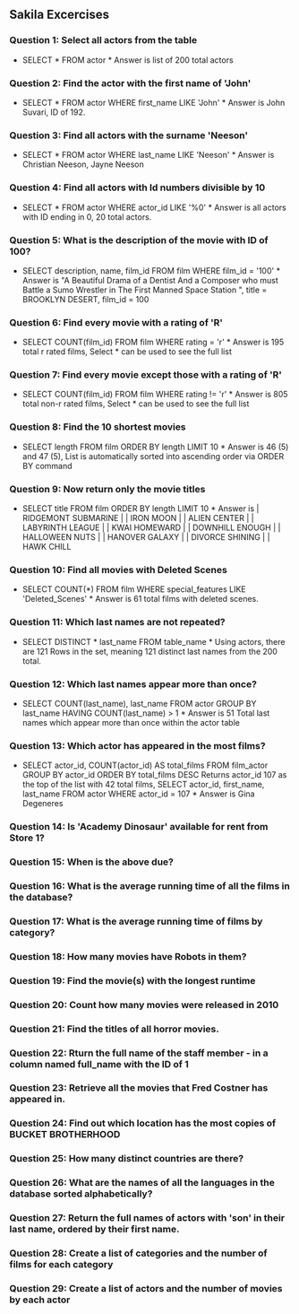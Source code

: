 ## Sakila Excercises

### Question 1: Select all actors from the table
   * SELECT * FROM actor
    * Answer is list of 200 total actors

### Question 2: Find the actor with the first name of 'John'
   * SELECT * FROM actor WHERE first_name LIKE 'John'
    * Answer is John Suvari, ID of 192.
  
### Question 3: Find all actors with the surname 'Neeson'
   * SELECT * FROM actor WHERE last_name LIKE 'Neeson'
    * Answer is Christian Neeson, Jayne Neeson

### Question 4: Find all actors with Id numbers divisible by 10
   * SELECT * FROM actor WHERE actor_id LIKE '%0'
    * Answer is all actors with ID ending in 0, 20 total actors.

### Question 5: What is the description of the movie with ID of 100?
   * SELECT description, name, film_id FROM film WHERE film_id = '100'
    * Answer is "A Beautiful Drama of a Dentist And a Composer who must Battle a Sumo Wrestler in The First Manned Space Station ", title = BROOKLYN DESERT, film_id = 100

### Question 6: Find every movie with a rating of 'R'
   * SELECT COUNT(film_id) FROM film WHERE rating = 'r'
    * Answer is 195 total r rated films, Select * can be used to see the full list

### Question 7: Find every movie except those with a rating of 'R'
   * SELECT COUNT(film_id) FROM film WHERE rating != 'r'
    * Answer is 805 total non-r rated films, Select * can be used to see the full list

### Question 8: Find the 10 shortest movies
   * SELECT length FROM film ORDER BY length LIMIT 10
    * Answer is 46 (5) and 47 (5), List is automatically sorted into ascending order via ORDER BY command

### Question 9: Now return only the movie titles
   * SELECT title FROM film ORDER BY length LIMIT 10
    * Answer is | RIDGEMONT SUBMARINE |
                | IRON MOON           |
                | ALIEN CENTER        |
                | LABYRINTH LEAGUE    |
                | KWAI HOMEWARD       |
                | DOWNHILL ENOUGH     |
                | HALLOWEEN NUTS      |
                | HANOVER GALAXY      |
                | DIVORCE SHINING     |
                | HAWK CHILL 

### Question 10: Find all movies with Deleted Scenes
   * SELECT COUNT(*) FROM film WHERE special_features LIKE 'Deleted_Scenes'
    * Answer is 61 total films with deleted scenes.

### Question 11: Which last names are not repeated?
   * SELECT DISTINCT * last_name FROM table_name
    * Using actors, there are 121 Rows in the set, meaning 121 distinct last names from the 200 total.

### Question 12: Which last names appear more than once?
   * SELECT COUNT(last_name), last_name FROM actor GROUP BY last_name HAVING COUNT(last_name) > 1
    * Answer is 51 Total last names which appear more than once within the actor table

### Question 13: Which actor has appeared in the most films?
   * SELECT actor_id, COUNT(actor_id) AS total_films FROM film_actor GROUP BY actor_id ORDER BY total_films DESC
     Returns actor_id 107 as the top of the list with 42 total films,
     SELECT actor_id, first_name, last_name FROM actor WHERE actor_id = 107
    * Answer is Gina Degeneres

### Question 14: Is 'Academy Dinosaur' available for rent from Store 1?

### Question 15: When is the above due?

### Question 16: What is the average running time of all the films in the database?

### Question 17: What is the average running time of films by category?

### Question 18: How many movies have Robots in them?

### Question 19: Find the movie(s) with the longest runtime

### Question 20: Count how many movies were released in 2010

### Question 21: Find the titles of all horror movies.

### Question 22: Rturn the full name of the staff member - in a column named full_name with the ID of 1

### Question 23: Retrieve all the movies that Fred Costner has appeared in.

### Question 24: Find out which location has the most copies of BUCKET BROTHERHOOD

### Question 25: How many distinct countries are there?

### Question 26: What are the names of all the languages in the database sorted alphabetically?

### Question 27: Return the full names of actors with 'son' in their last name, ordered by their first name.

### Question 28: Create a list of categories and the number of films for each category

### Question 29: Create a list of actors and the number of movies by each actor


